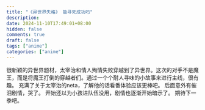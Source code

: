 ```yaml
---
title: "《异世界失格》 能寻死成功吗"
description: 
date: 2024-11-10T17:49:01+08:00
hidden: false
comments: true
draft: false
tags: ["anime"]
categories: ["anime"]
---
```

很新颖的异世界题材，太宰治和情人殉情失败穿越到了异世界。这次的对手不是魔王，而是将魔王打倒的穿越者们。通过一个个耐人寻味的小故事来进行主线，很有趣。
充满了关于太宰治的neta，了解他的话看番体验应该更棒吧。
后面意外有催泪剧情，哭了。
开始还以为小孩进队伍没用，剧情也逐渐开始暗示了。
期待下一季吧。